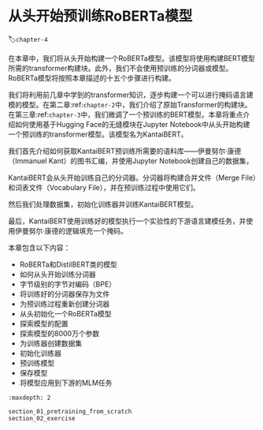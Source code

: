 # 从头开始预训练RoBERTa模型
:label:`chapter-4`

在本章中，我们将从头开始构建一个RoBERTa模型。该模型将使用构建BERT模型所需的transformer构建块。此外，我们不会使用预训练的分词器或模型。RoBERTa模型将按照本章描述的十五个步骤进行构建。

我们将利用前几章中学到的transformer知识，逐步构建一个可以进行掩码语言建模的模型。在第二章:ref:`chapter-2`中，我们介绍了原始Transformer的构建块。在第三章:ref:`chapter-3`中，我们微调了一个预训练的BERT模型。本章将重点介绍如何使用基于Hugging Face的无缝模块在Jupyter Notebook中从头开始构建一个预训练的transformer模型。该模型名为KantaiBERT。

我们首先介绍如何获取KantaiBERT预训练所需要的语料库——伊曼努尔·康德（Immanuel Kant）的图书汇编，并使用Jupyter Notebook创建自己的数据集，

KantaiBERT会从头开始训练自己的分词器。分词器将构建合并文件（Merge File）和词表文件（Vocabulary File），并在预训练过程中使用它们。

然后我们处理数据集，初始化训练器并训练KantaiBERT模型。

最后，KantaiBERT使用训练好的模型执行一个实验性的下游语言建模任务，并使用伊曼努尔·康德的逻辑填充一个掩码。

本章包含以下内容：

- RoBERTa和DistilBERT类的模型
- 如何从头开始训练分词器
- 字节级别的字节对编码（BPE）
- 将训练好的分词器保存为文件
- 为预训练过程重新创建分词器
- 从头初始化一个RoBERTa模型
- 探索模型的配置
- 探索模型的8000万个参数
- 为训练器创建数据集
- 初始化训练器
- 预训练模型
- 保存模型
- 将模型应用到下游的MLM任务

```toc
:maxdepth: 2

section_01_pretraining_from_scratch
section_02_exercise
```

